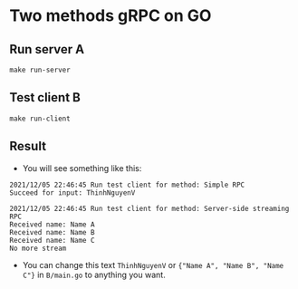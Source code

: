 # Two methods gRPC on GO

## Run server A
```
make run-server
```

## Test client B
```
make run-client
```

## Result
- You will see something like this:
```
2021/12/05 22:46:45 Run test client for method: Simple RPC
Succeed for input: ThinhNguyenV

2021/12/05 22:46:45 Run test client for method: Server-side streaming RPC
Received name: Name A
Received name: Name B
Received name: Name C
No more stream

```
- You can change this text ```ThinhNguyenV``` or ```{"Name A", "Name B", "Name C"}``` in ```B/main.go``` to anything you want.